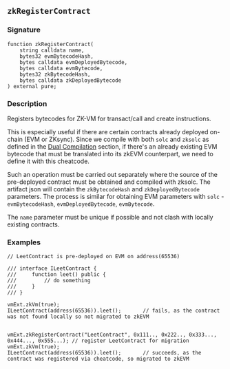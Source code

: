 ## `zkRegisterContract`

### Signature

```solidity
function zkRegisterContract(
    string calldata name,
    bytes32 evmBytecodeHash,
    bytes calldata evmDeployedBytecode,
    bytes calldata evmBytecode,
    bytes32 zkBytecodeHash,
    bytes calldata zkDeployedBytecode
) external pure;
```

### Description

Registers bytecodes for ZK-VM for transact/call and create instructions.

This is especially useful if there are certain contracts already deployed on-chain (EVM or ZKsync). Since we compile with both `solc` and `zksolc` as defined in the [Dual Compilation](../compilation-overview.md#dual-compilation) section, if there's an already existing EVM bytecode that must be translated into its zkEVM counterpart, we need to define it with this cheatcode.

Such an operation must be carried out separately where the source of the pre-deployed contract must be obtained and compiled with zksolc. The artifact json will contain the `zkBytecodeHash` and `zkDeployedBytecode` parameters. The process is similar for obtaining EVM parameters with `solc` - `evmBytecodeHash`, `evmDeployedBytecode`, `evmBytecode`.

The `name` parameter must be unique if possible and not clash with locally existing contracts.

### Examples

```solidity
// LeetContract is pre-deployed on EVM on address(65536)

/// interface ILeetContract {
///     function leet() public {
///         // do something
///     }
/// }

vmExt.zkVm(true);
ILeetContract(address(65536)).leet();       // fails, as the contract was not found locally so not migrated to zkEVM


vmExt.zkRegisterContract("LeetContract", 0x111.., 0x222.., 0x333..., 0x444..., 0x555...); // register LeetContract for migration
vmExt.zkVm(true);
ILeetContract(address(65536)).leet();       // succeeds, as the contract was registered via cheatcode, so migrated to zkEVM
```

